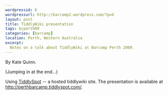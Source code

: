 ```yaml
---
wordpressid: 6
wordpressurl: http://barcamp2.wordpress.com/?p=6
layout: post
title: TiddlyWiki presentation
tags: bcperth09
categories: [barcamp]
location: Perth, Western Australia
excerpt: 
  Notes on a talk about TiddlyWiki at Barcamp Perth 2009.
---
```


By Kate Quinn.

(Jumping in at the end...)

Using <a href="http://tiddlyspot.com/">TiddlySpot</a> -- a hosted tiddlywiki site. The presentation is available at <a href="http://perthbarcamp.tiddlyspot.com/">http://perthbarcamp.tiddlyspot.com/</a>.
